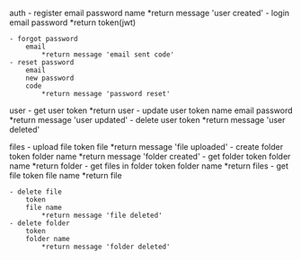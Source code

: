 

auth 
    - register
        email
        password
        name
            *return message 'user created'
    - login
        email
        password
            *return token(jwt)

    - forgot password
        email
            *return message 'email sent code'
    - reset password
        email
        new password
        code
            *return message 'password reset'
    
user 
    - get user
        token
            *return user
    - update user
        token
        name
        email
        password
            *return message 'user updated'
    - delete user
        token
            *return message 'user deleted'

files
    - upload file
        token
        file
            *return message 'file uploaded'
    - create folder
        token
        folder name
            *return message 'folder created'
    - get folder
        token
        folder name
            *return folder
    - get files in folder
        token
        folder name
            *return files
    - get file
        token
        file name
            *return file

    - delete file
        token
        file name
            *return message 'file deleted'
    - delete folder
        token
        folder name
            *return message 'folder deleted'



